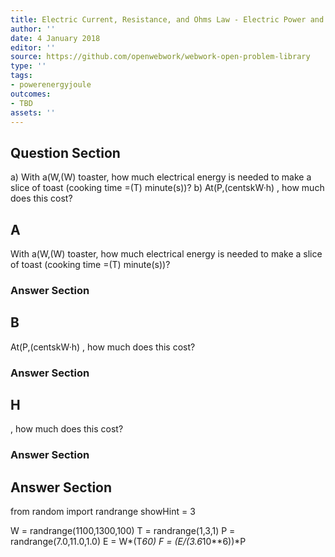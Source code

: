 ```yaml
---
title: Electric Current, Resistance, and Ohms Law - Electric Power and Energy
author: ''
date: 4 January 2018
editor: ''
source: https://github.com/openwebwork/webwork-open-problem-library
type: ''
tags:
- powerenergyjoule
outcomes:
- TBD
assets: ''
---
```


## Question Section 

a) With a(W,(W) toaster, how much electrical energy is needed to make a slice of toast (cooking time =(T) minute(s))?
b) At(P,(centskW·h) , how much does this cost?

## A
With a(W,(W) toaster, how much electrical energy is needed to make a slice of toast (cooking time =(T) minute(s))?
### Answer Section
## B
At(P,(centskW·h) , how much does this cost?
### Answer Section
## H
, how much does this cost?
### Answer Section


## Answer Section

from random import randrange
showHint = 3


W = randrange(1100,1300,100)
T = randrange(1,3,1)
P = randrange(7.0,11.0,1.0)
E = W*(T*60)
F = (E/(3.6*10**6))*P